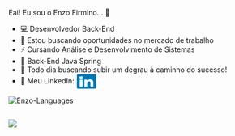 Eai! Eu sou o Enzo Firmino... 🖖


- 💻 Desenvolvedor Back-End 
- 🔭 Estou buscando oportunidades no mercado de trabalho
- ⚡ Cursando Análise e Desenvolvimento de Sistemas
- 🌱 Back-End Java Spring
- 🎯 Todo dia buscando subir um degrau à caminho do sucesso!
- 👀 Meu LinkedIn: <a href="https://www.linkedin.com/in/enzo-firmino-campanari-149097256/" target="_blank">
                        <img align="center" alt="Enzo-LinkedIn" height="30" width="40"                    
                        src="https://raw.githubusercontent.com/devicons/devicon/master/icons/linkedin/linkedin-original.svg">
                    </a>

<img alt="Enzo-Languages" src="https://skillicons.dev/icons?i=java,spring,nodejs,nextjs,mysql,postgres,neovim">

##

<div>
  <img height="180em" src="https://github-readme-stats.vercel.app/api?username=FIRMINOenzo&count_private=true&show_icons=true&theme=dracula">
</div>

##
